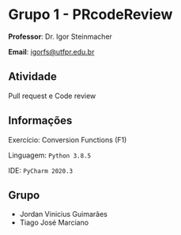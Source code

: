# Grupo 1 - PRcodeReview

**Professor**: Dr. Igor Steinmacher

**Email**: igorfs@utfpr.edu.br

## Atividade

Pull request e Code review

## Informações

Exercício: Conversion Functions (F1)

Linguagem: `Python 3.8.5`

IDE: `PyCharm 2020.3`

## Grupo

* Jordan Vinicius Guimarães 
* Tiago José Marciano
